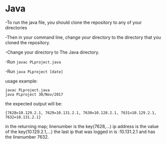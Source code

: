 # Java

-To run the java file, you should clone the repository to any of your directories

-Then in your command line, change your directory to the directory that you cloned the repository.

-Change your directory to The Java directory.

-Run ``javac PLproject.java``

-Run ``java PLproject [date]``

usage example:
```
javac PLproject.java
java PLproject 30/Nov/2017
```
the expected output will be:
```
{7628=10.129.2.1, 7629=10.131.2.1, 7630=10.128.2.1, 7631=10.129.2.1, 7632=10.131.2.1}
```
in the returning map;
linenumber is the key(7628,...)
ip address is the value of the key(10.129.2.1,...)
the last ip that was logged in is :10.131.2.1
and has the linenumber 7632.
